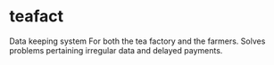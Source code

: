 # teafact
Data keeping system For both the tea factory and the farmers. Solves problems pertaining irregular data and delayed payments. 

